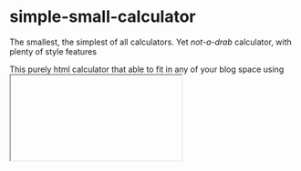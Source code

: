 # simple-small-calculator

The smallest, the simplest of all calculators. Yet *not-a-drab* calculator, with plenty of style features 

This purely html calculator that able to fit in any of your blog space using <Iframe>.

If you do see any errors, feel free to make a issue or, instead, pull a request 

Thank you!
  
**Devices with smaller screens are not recomended due to the fact of its smallness**

